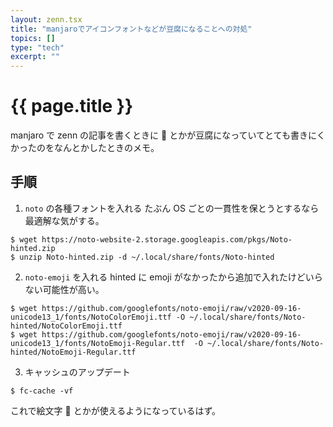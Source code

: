 ```yaml
---
layout: zenn.tsx
title: "manjaroでアイコンフォントなどが豆腐になることへの対処"
topics: []
type: "tech"
excerpt: ""
---
```


# {{ page.title }}

manjaro で zenn の記事を書くときに 🐜 とかが豆腐になっていてとても書きにくかったのをなんとかしたときのメモ。

## 手順

1. `noto` の各種フォントを入れる
   たぶん OS ごとの一貫性を保とうとするなら最適解な気がする。

```console
$ wget https://noto-website-2.storage.googleapis.com/pkgs/Noto-hinted.zip
$ unzip Noto-hinted.zip -d ~/.local/share/fonts/Noto-hinted
```

2. `noto-emoji` を入れる
   hinted に emoji がなかったから追加で入れたけどいらない可能性が高い。

```console
$ wget https://github.com/googlefonts/noto-emoji/raw/v2020-09-16-unicode13_1/fonts/NotoColorEmoji.ttf -O ~/.local/share/fonts/Noto-hinted/NotoColorEmoji.ttf
$ wget https://github.com/googlefonts/noto-emoji/raw/v2020-09-16-unicode13_1/fonts/NotoEmoji-Regular.ttf  -O ~/.local/share/fonts/Noto-hinted/NotoEmoji-Regular.ttf
```

3. キャッシュのアップデート

```console
$ fc-cache -vf
```

これで絵文字 🐜 とかが使えるようになっているはず。
